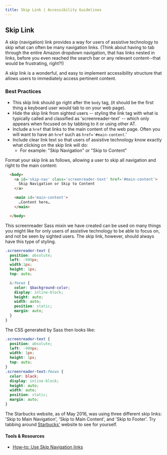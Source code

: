 ```yaml
---
title: Skip Link | Accessibility Guidelines
---
```

## Skip Link

A skip (navigation) link provides a way for users of assistive technology to skip what can often be many navigation links. (Think about having to tab through the entire Amazon dropdown navigation, that has links nested in links, before you even reached the search bar or any relevant content--that would be frustrating, right?!)

A skip link is a wonderful, and easy to implement accessibility structure that allows users to immediately access pertinent content.

### Best Practices

* This skip link should go right after the `body` tag, (it should be the first thing a keyboard user would tab to on your web page).
* Hide the skip link from sighted users -- styling the link tag with what is typically called and classified as 'screenreader-text' -- which only appears when focused on by tabbing to it or using other AT.
* Include a `href` that links to the main content of the web page.  Often you will want to have an `href` such as `href='#main-content`.'
* Include clear link text so that users of assistive technology know exactly what clicking on the skip link will do:
  - For example: "Skip Navigation" or "Skip to Content"


Format your skip link as follows, allowing a user to skip all navigation and right to the main content:

```html
  <body>
    <a id='skip-nav' class='screenreader-text' href='#main-content'>
      Skip Navigation or Skip to Content
    </a>

    <main id='main-content'>
      …Content here…
    </main>

  </body>
```

This screenreader Sass mixin we have created can be used on many things you might like for only users of assistive technology to be able to focus on, and not be seen by sighted users.  The skip link, however, should always have this type of styling.

```scss
.screenreader-text {
  position: absolute;
  left: -999px;
  width:1px;
  height: 1px;
  top: auto;

  &:focus {
    color: $background-color;
    display: inline-block;
    height: auto;
    width: auto;
    position: static;
    margin: auto;
  }
}
```

The CSS generated by Sass then looks like:

```css
.screenreader-text {
  position: absolute;
  left: -999px;
  width: 1px;
  height: 1px;
  top: auto;
}
.screenreader-text:focus {
  color: black;
  display: inline-block;
  height: auto;
  width: auto;
  position: static;
  margin: auto;
}
```

The Starbucks website, as of May 2016, was using three different skip links: 'Skip to Main Navigation', 'Skip to Main Content', and 'Skip to Footer'. Try tabbing around [Starbucks'](http://www.starbucks.com) website to see for yourself.

#### Tools &amp; Resources

* [How–to: Use Skip Navigation links](http://a11yproject.com/posts/skip-nav-links)
